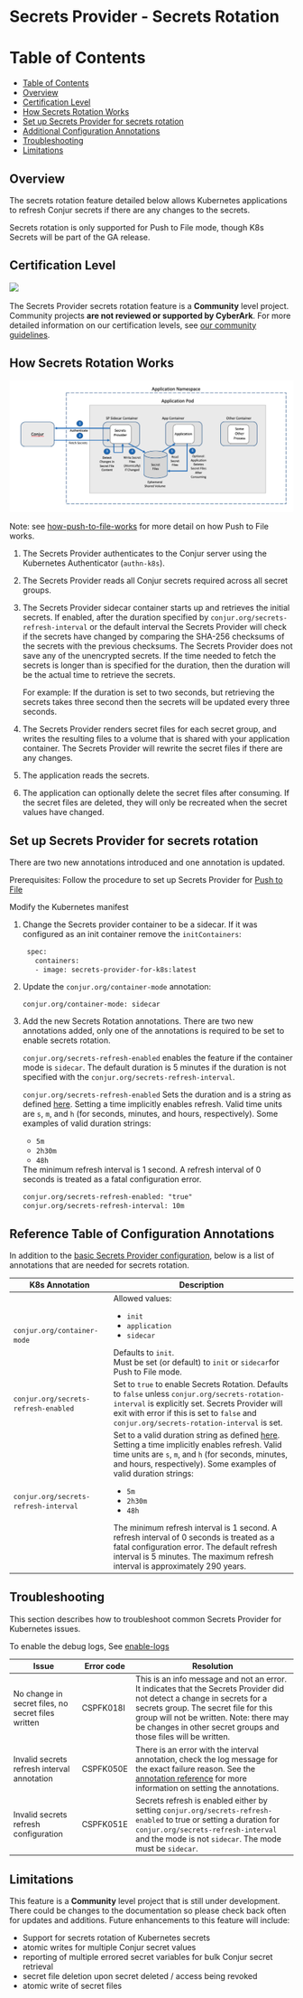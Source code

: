 # Secrets Provider - Secrets Rotation

# Table of Contents

- [Table of Contents](#table-of-contents)
- [Overview](#overview)
- [Certification Level](#certification-level)
- [How Secrets Rotation Works](#how-secrets-rotation-works)
- [Set up Secrets Provider for secrets rotation](#set-up-secrets-provider-for-secrets-rotation)
- [Additional Configuration Annotations](#reference-table-of-configuration-annotations)
- [Troubleshooting](#troubleshooting)
- [Limitations](#limitations)

## Overview

The secrets rotation feature detailed below allows Kubernetes applications to
refresh Conjur secrets if there are any changes to the secrets.

Secrets rotation is only supported for Push to File mode, though K8s Secrets will be part of the GA release.


## Certification Level
![](https://img.shields.io/badge/Certification%20Level-Community-28A745?link=https://github.com/cyberark/community/blob/master/Conjur/conventions/certification-levels.md)

The Secrets Provider secrets rotation feature is a **Community** level project.
Community projects **are not reviewed or supported by CyberArk**. For more
detailed information on our certification levels, see
[our community guidelines](https://github.com/cyberark/community/blob/master/Conjur/conventions/certification-levels.md#community).

## How Secrets Rotation Works

![how secrets rotation works](./design/how-secrets-rotation-works.png)

Note: see [how-push-to-file-works](PUSH_TO_FILE.md#how-push-to-file-works) for more detail on
how Push to File works.


1. The Secrets Provider authenticates to the Conjur server using the
   Kubernetes Authenticator (`authn-k8s`).

2. The Secrets Provider reads all Conjur secrets required across all
   secret groups.

3. The Secrets Provider sidecar container starts up and retrieves the initial secrets.
   If enabled, after the duration specified by `conjur.org/secrets-refresh-interval` or the default interval
   the Secrets Provider will check if the secrets have changed by comparing the SHA-256 checksums
   of the secrets with the previous checksums. The Secrets Provider does not save any of the unencrypted secrets.
  If the time needed to fetch the secrets is longer than is specified
   for the duration, then the duration will be the actual time to retrieve the secrets.

   For example:
   If the duration is set to two seconds, but retrieving the secrets takes three second then the
   secrets will be updated every three seconds.
4. The Secrets Provider renders secret files for each secret group, and
   writes the resulting files to a volume that is shared with your application
   container. The Secrets Provider will rewrite the secret files if there are any changes.
5. The application reads the secrets.
6. The application can optionally delete the secret files after consuming.
   If the secret files are deleted, they will only be recreated when the secret values have changed.


## Set up Secrets Provider for secrets rotation

There are two new annotations introduced and one annotation is updated.

Prerequisites:
Follow the procedure to set up Secrets Provider for [Push to File](PUSH_TO_FILE.md#set-up-secrets-provider-for-push-to-file)

Modify the Kubernetes manifest
1. Change the Secrets provider container to be a sidecar. If it was configured
   as an init container remove the `initContainers`:
   ```
    spec:
      containers:
      - image: secrets-provider-for-k8s:latest
    ```
2. Update the `conjur.org/container-mode` annotation:
   ```
   conjur.org/container-mode: sidecar
   ```

3. Add the new Secrets Rotation annotations.
   There are two new annotations added, only one of the annotations is
   required to be set to enable secrets rotation.

   `conjur.org/secrets-refresh-enabled` enables the
   feature if the container mode is `sidecar`. The default duration is 5 minutes if the
   duration is not specified with the `conjur.org/secrets-refresh-interval`.


   `conjur.org/secrets-refresh-enabled` Sets the duration and is a string as defined [here](https://pkg.go.dev/time#ParseDuration).
   Setting a time implicitly enables refresh. Valid time units are `s`, `m`, and `h` 
   (for seconds, minutes, and hours, respectively). Some examples of valid duration 
   strings:<ul><li>`5m`</li><li>`2h30m`</li><li>`48h`</li></ul>The minimum refresh interval is 1 second.
   A refresh interval of 0 seconds is treated as a fatal configuration error.
   ```
   conjur.org/secrets-refresh-enabled: "true"
   conjur.org/secrets-refresh-interval: 10m
   ```

## Reference Table of Configuration Annotations

In addition to the [basic Secrets Provider configuration](https://github.com/cyberark/secrets-provider-for-k8s/blob/main/PUSH_TO_FILE.md#reference-table-of-configuration-annotations),
below is a list of annotations that are needed for secrets rotation.

| K8s Annotation  | Description |
|-----------------------------------------|----------------------------------|
| `conjur.org/container-mode`         | Allowed values: <ul><li>`init`</li><li>`application`</li><li>`sidecar`</li></ul>Defaults to `init`.<br>Must be set (or default) to `init` or `sidecar`for Push to File mode.|
| `conjur.org/secrets-refresh-enabled`  | Set to `true` to enable Secrets Rotation. Defaults to `false` unless `conjur.org/secrets-rotation-interval` is explicitly set. Secrets Provider will exit with error if this is set to `false` and `conjur.org/secrets-rotation-interval` is set. |
| `conjur.org/secrets-refresh-interval` | Set to a valid duration string as defined [here](https://pkg.go.dev/time#ParseDuration). Setting a time implicitly enables refresh. Valid time units are `s`, `m`, and `h` (for seconds, minutes, and hours, respectively). Some examples of valid duration strings:<ul><li>`5m`</li><li>`2h30m`</li><li>`48h`</li></ul>The minimum refresh interval is 1 second. A refresh interval of 0 seconds is treated as a fatal configuration error. The default refresh interval is 5 minutes. The maximum refresh interval is approximately 290 years. |

## Troubleshooting

This section describes how to troubleshoot common Secrets Provider for Kubernetes issues.

To enable the debug logs, See [enable-logs](PUSH_TO_FILE.md#enable-logs)

|  Issue      |       Error code   | Resolution  |
| ----------- | ------------------ | ------ |
| No change in secret files, no secret files written |CSPFK018I| This is an info message and not an error. It indicates that the Secrets Provider did not detect a change in secrets for a secrets group. The secret file for this group will not be written. Note: there may be changes in other secret groups and those files will be written. |
| Invalid secrets refresh interval annotation |CSPFK050E| There is an error with the interval annotation, check the log message for the exact failure reason. See the [annotation reference](#reference-table-of-configuration-annotations) for more information on setting the annotations.|
| Invalid secrets refresh configuration |CSPFK051E| Secrets refresh is enabled either by setting `conjur.org/secrets-refresh-enabled` to true or setting a duration for `conjur.org/secrets-refresh-interval` and the mode is not `sidecar`. The mode must be `sidecar`. |

## Limitations

This feature is a **Community** level project that is still under development.
There could be changes to the documentation so please check back often for updates and additions.
Future enhancements to this feature will include:
- Support for secrets rotation of Kubernetes secrets
- atomic writes for multiple Conjur secret values
- reporting of multiple errored secret variables for bulk Conjur secret retrieval
- secret file deletion upon secret deleted / access being revoked
- atomic write of secret files

